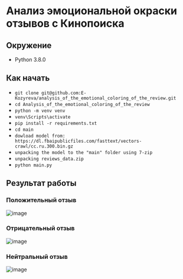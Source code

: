 # Анализ эмоциональной окраски отзывов с Кинопоиска

## Окружение 
* Python 3.8.0

## Как начать
* `git clone git@github.com:E-Kozyreva/analysis_of_the_emotional_coloring_of_the_review.git`
* `cd Analysis_of_the_emotional_coloring_of_the_review`
* `python -m venv venv`
* `venv\Scripts\activate`
* `pip install -r requirements.txt`
* `cd main`
* `dowload model from: https://dl.fbaipublicfiles.com/fasttext/vectors-crawl/cc.ru.300.bin.gz`
* `unpacking the model to the "main" folder using 7-zip`
* `unpacking reviews_data.zip`
* `python main.py`

## Результат работы
### Положительный отзыв
![image](https://user-images.githubusercontent.com/83861300/217198191-d0eca70a-ea1e-4148-906c-bfb054abcd9b.png) 

### Отрицательный отзыв
![image](https://user-images.githubusercontent.com/83861300/217198249-39b3e133-b4ab-4b31-95fa-d68a3408bbbc.png)

### Нейтральный отзыв
![image](https://user-images.githubusercontent.com/83861300/217198311-916a074b-f6ab-4e9d-8e5c-a5a8b1638ff4.png)

